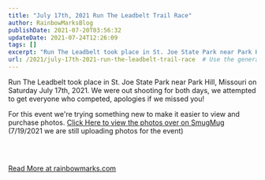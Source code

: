 ```yaml
---
title: "July 17th, 2021 Run The Leadbelt Trail Race"
author: RainbowMarksBlog
publishDate: 2021-07-20T03:56:32
updateDate: 2021-07-24T12:26:09
tags: []
excerpt: "Run The Leadbelt took place in St. Joe State Park near Park Hill, Missouri on Saturday July 17th, 2021. We were out shooting for both days, we attempted to get everyone who competed, apologies if we missed you!  For this event we're trying something new to make it easier to view and purchase photos. Click Here to view the photos over on SmugMug (7/19/2021 we are still uploading photos for the event)  &nbsp; "
url: /2021/july-17th-2021-run-the-leadbelt-trail-race  # Use the generated URL with year
---
```

<p>Run The Leadbelt took place in St. Joe State Park near Park Hill, Missouri on Saturday July 17th, 2021. We were out shooting for both days, we attempted to get everyone who competed, apologies if we missed you!</p>  <p>For this event we're trying something new to make it easier to view and purchase photos. <a href="https://rainbowmarks.smugmug.com/2021-Run-the-Leadbelt/">Click Here to view the photos over on SmugMug</a> (7/19/2021 we are still uploading photos for the event)</p>  <h3 id="slideshow">&nbsp;</h3>  <a href="https://rainbowmarks.com/Events/2021/07/July-17-2021-Run-The-Leadbelt">Read More at rainbowmarks.com</a>
